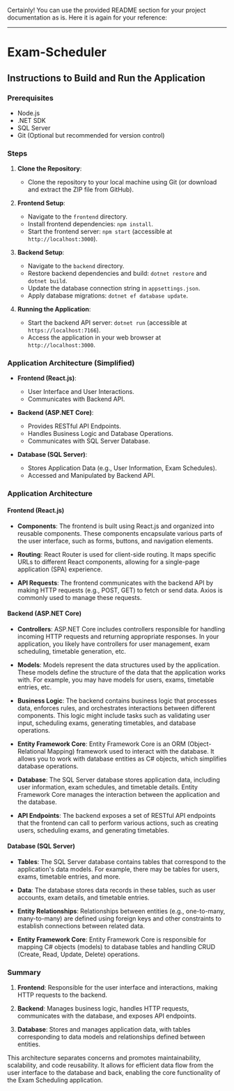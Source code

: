 Certainly! You can use the provided README section for your project documentation as is. Here it is again for your reference:

---

# Exam-Scheduler

## Instructions to Build and Run the Application

### Prerequisites
- Node.js
- .NET SDK
- SQL Server
- Git (Optional but recommended for version control)

### Steps

1. **Clone the Repository**:
   - Clone the repository to your local machine using Git (or download and extract the ZIP file from GitHub).

2. **Frontend Setup**:
   - Navigate to the `frontend` directory.
   - Install frontend dependencies: `npm install`.
   - Start the frontend server: `npm start` (accessible at `http://localhost:3000`).

3. **Backend Setup**:
   - Navigate to the `backend` directory.
   - Restore backend dependencies and build: `dotnet restore` and `dotnet build`.
   - Update the database connection string in `appsettings.json`.
   - Apply database migrations: `dotnet ef database update`.

4. **Running the Application**:
   - Start the backend API server: `dotnet run` (accessible at `https://localhost:7166`).
   - Access the application in your web browser at `http://localhost:3000`.

### Application Architecture (Simplified)

- **Frontend (React.js)**:
  - User Interface and User Interactions.
  - Communicates with Backend API.

- **Backend (ASP.NET Core)**:
  - Provides RESTful API Endpoints.
  - Handles Business Logic and Database Operations.
  - Communicates with SQL Server Database.

- **Database (SQL Server)**:
  - Stores Application Data (e.g., User Information, Exam Schedules).
  - Accessed and Manipulated by Backend API.
 
### Application Architecture

#### Frontend (React.js)

- **Components**: The frontend is built using React.js and organized into reusable components. These components encapsulate various parts of the user interface, such as forms, buttons, and navigation elements.

- **Routing**: React Router is used for client-side routing. It maps specific URLs to different React components, allowing for a single-page application (SPA) experience.

- **API Requests**: The frontend communicates with the backend API by making HTTP requests (e.g., POST, GET) to fetch or send data. Axios is commonly used to manage these requests.

#### Backend (ASP.NET Core)

- **Controllers**: ASP.NET Core includes controllers responsible for handling incoming HTTP requests and returning appropriate responses. In your application, you likely have controllers for user management, exam scheduling, timetable generation, etc.

- **Models**: Models represent the data structures used by the application. These models define the structure of the data that the application works with. For example, you may have models for users, exams, timetable entries, etc.

- **Business Logic**: The backend contains business logic that processes data, enforces rules, and orchestrates interactions between different components. This logic might include tasks such as validating user input, scheduling exams, generating timetables, and database operations.

- **Entity Framework Core**: Entity Framework Core is an ORM (Object-Relational Mapping) framework used to interact with the database. It allows you to work with database entities as C# objects, which simplifies database operations.

- **Database**: The SQL Server database stores application data, including user information, exam schedules, and timetable details. Entity Framework Core manages the interaction between the application and the database.

- **API Endpoints**: The backend exposes a set of RESTful API endpoints that the frontend can call to perform various actions, such as creating users, scheduling exams, and generating timetables.

#### Database (SQL Server)

- **Tables**: The SQL Server database contains tables that correspond to the application's data models. For example, there may be tables for users, exams, timetable entries, and more.

- **Data**: The database stores data records in these tables, such as user accounts, exam details, and timetable entries.

- **Entity Relationships**: Relationships between entities (e.g., one-to-many, many-to-many) are defined using foreign keys and other constraints to establish connections between related data.

- **Entity Framework Core**: Entity Framework Core is responsible for mapping C# objects (models) to database tables and handling CRUD (Create, Read, Update, Delete) operations.

### Summary

1. **Frontend**: Responsible for the user interface and interactions, making HTTP requests to the backend.

2. **Backend**: Manages business logic, handles HTTP requests, communicates with the database, and exposes API endpoints.

3. **Database**: Stores and manages application data, with tables corresponding to data models and relationships defined between entities.

This architecture separates concerns and promotes maintainability, scalability, and code reusability. It allows for efficient data flow from the user interface to the database and back, enabling the core functionality of the Exam Scheduling application.

